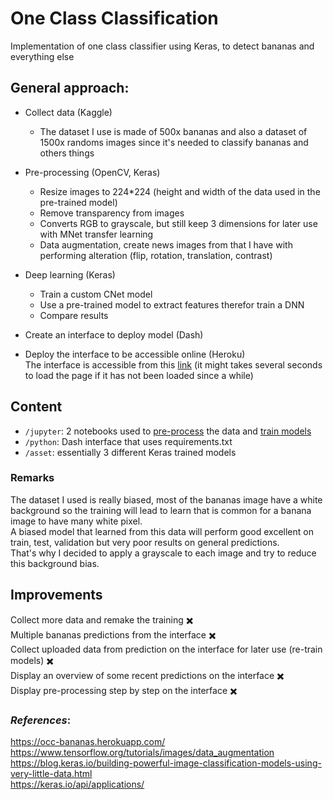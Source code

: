 # One Class Classification  
 Implementation of one class classifier using Keras, to detect bananas and everything else  


## General approach:  
- Collect data (Kaggle)  
    - The dataset I use is made of 500x bananas and also a dataset of 1500x randoms images since it's needed to classify bananas and others things  


- Pre-processing (OpenCV, Keras)  
    - Resize images to 224*224 (height and width of the data used in the pre-trained model)  
    - Remove transparency from images  
    - Converts RGB to grayscale, but still keep 3 dimensions for later use with MNet transfer learning  
    - Data augmentation, create news images from that I have with performing alteration (flip, rotation, translation, contrast)  


- Deep learning (Keras)
    - Train a custom CNet model  
    - Use a pre-trained model to extract features therefor train a DNN  
    - Compare results  


- Create an interface to deploy model (Dash)  


- Deploy the interface to be accessible online (Heroku)  
The interface is accessible from this [link](https://occ-bananas.herokuapp.com/) (it might takes several seconds to load the page if it has not been loaded since a while)  

## Content

- `/jupyter`: 2 notebooks used to [pre-process](jupyter/preprocess.ipynb) the data and [train models](jupyter/models.ipynb)  
- `/python`: Dash interface that uses requirements.txt  
- `/asset`: essentially 3 different Keras trained models  

### Remarks
The dataset I used is really biased, most of the bananas image have a white background so the training will lead to learn that is common for a banana image to have many white pixel.  
A biased model that learned from this data will perform good excellent on train, test, validation but very poor results on general predictions.  
That's why I decided to apply a grayscale to each image and try to reduce this background bias.  


## Improvements
Collect more data and remake the training :heavy_multiplication_x:  
Multiple bananas predictions from the interface :heavy_multiplication_x:  
Collect uploaded data from prediction on the interface for later use (re-train models) :heavy_multiplication_x:  
Display an overview of some recent predictions on the interface :heavy_multiplication_x:  
Display pre-processing step by step on the interface :heavy_multiplication_x:  


### *References*:
https://occ-bananas.herokuapp.com/  
https://www.tensorflow.org/tutorials/images/data_augmentation  
https://blog.keras.io/building-powerful-image-classification-models-using-very-little-data.html    
https://keras.io/api/applications/  
